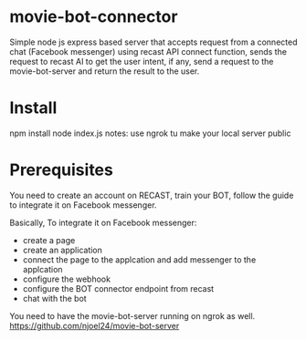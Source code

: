 # movie-bot-connector

Simple node js express based server that accepts request from a connected chat (Facebook messenger) using recast API connect function,
sends the request to recast AI to get the user intent, if any, send a request to the movie-bot-server and return the result to the user.

# Install
npm install
node index.js
notes: use ngrok tu make your local server public


# Prerequisites
You need to create an account on RECAST, train your BOT, follow the guide to integrate it on Facebook messenger.

Basically, To integrate it on Facebook messenger:
- create a page
- create an application
- connect the page to the applcation and add messenger to the applcation
- configure the webhook 
- configure the BOT connector endpoint from recast
- chat with the bot


You need to have the movie-bot-server running on ngrok as well.
https://github.com/njoel24/movie-bot-server
